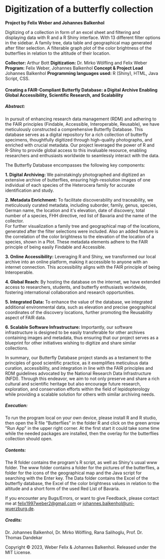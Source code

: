 # Digitization of a butterfly collection

**Project by Felix Weber and Johannes Balkenhol**

Digitizing of a collection in form of an excel sheet and filtering and displaying  data with R and a R Shiny interface.
With 13 different filter options in the sidebar.
A family tree, data table and geographical map generated after filter selection.
A filterable graph plot of the color brightness of the butterflies in relation to the altitude of their location.

**Collector:** Arthur Bott
**Digitization:** Dr. Mirko Wölfling and Felix Weber
**Program:** Felix Weber, Johannes Balkenhol
**Concept & Project Lead** Johannes Balkenhol
**Programming languages used:** R (Shiny), HTML, Java Script, CSS.

#### Creating a FAIR-Compliant Butterfly Database: a Digital Archive Enabling Global Accessibility, Scientific Research, and Scalability

##### Abstract:

In pursuit of enhancing research data management (RDM) and adhering to the FAIR principles (Findable, Accessible, Interoperable, Reusable), we have meticulously constructed a comprehensive Butterfly Database. This database serves as a digital repository for a rich collection of butterfly specimens, thoughtfully digitized through high-quality photographs, and enriched with crucial metadata. Our project leveraged the power of R and R-Shiny to provide global access to this invaluable resource, enabling researchers and enthusiasts worldwide to seamlessly interact with the data.

The Butterfly Database encompasses the following key components:

**1\. Digital Archiving:** We painstakingly photographed and digitized an extensive archive of butterflies, ensuring high-resolution images of one individual of each species of the Heterocera family for accurate identification and study.

**2\. Metadata Enrichment:** To facilitate discoverability and traceability, we meticulously curated metadata, including suborder, family, genus, species, German name, the location and it's elevation, date of discovery, total number of a species, FHH directive, red list of Bavaria and the name of the collector.  
For further visualization a family tree and geographical map of the locations, generated after the filter selections were included. Also an added feature is the correlation of the color brightness to the elevation of the location of a species, shown in a Plot. These metadata elements adhere to the FAIR principle of being easily Findable and Accessible.

**3\. Online Accessibility:**
Leveraging R and Shiny, we transformed our local archive into an online platform, making it accessible to anyone with an internet connection. This accessibility aligns with the FAIR principle of being Interoperable.

**4\. Global Reach:**
By hosting the database on the internet, we have extended access to researchers, students, and butterfly enthusiasts worldwide, fostering international collaboration and research opportunities.

**5\. Integrated Data:** To enhance the value of the database, we integrated additional environmental data, such as elevation and precise geographical coordinates of the discovery locations, further promoting the Reusability aspect of FAIR data.

**6\. Scalable Software Infrastructure:**
Importantly, our software infrastructure is designed to be easily transferable for other archives containing images and metadata, thus ensuring that our project serves as a blueprint for other initiatives wishing to digitize and share similar collections.

In summary, our Butterfly Database project stands as a testament to the principles of good scientific practice, as it exemplifies meticulous data curation, accessibility, and integration in line with the FAIR principles and RDM guidelines advocated by the National Research Data Infrastructure (NFDI). Through this endeavor, we aim to not only preserve and share a rich cultural and scientific heritage but also encourage future research, exploration, and conservation efforts within the field of lepidopterology while providing a scalable solution for others with similar archiving needs.

##### Execution:

To run the program local on your own device, please install R and R studio, then open the R file "Butterflies" in the folder R and click on the green arrow "Run App" in the upper right corner. At the first start it could take some time while the needed packages are installed, then the overlay for the butterflies collection should open.

##### Contents:

The R folder contains the program's R script, as well as Shiny's usual www folder. The www folder contains a folder for the pictures of the butterflies, a folder for the icons of the geographical map and the Java script for searching with the Enter key.
The Data folder contains the Excel of the butterfly database, the Excel of the color brightness values in relation to the altitude and a short form of the used Red List of Bavaria.

If you encounter any Bugs/Errors, or want to give Feedback, please contact me at felix1997weber2@gmail.com or johannes.balkenhol@uni-wuerzburg.de.

##### Credits:

Dr. Johannes Balkenhol, Dr. Mirko Wölfling, Rana Salihoglu, Prof. Dr. Thomas Dandekar

Copyright © 2023, Weber Felix & Johannes Balkenhol. Released under the MIT License.